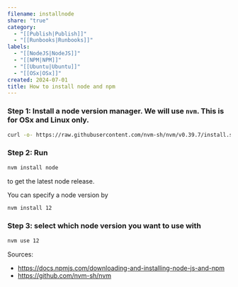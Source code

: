 ```yaml
---
filename: installnode
share: "true"
category:
  - "[[Publish|Publish]]"
  - "[[Runbooks|Runbooks]]"
labels:
  - "[[NodeJS|NodeJS]]"
  - "[[NPM|NPM]]"
  - "[[Ubuntu|Ubuntu]]"
  - "[[OSx|OSx]]"
created: 2024-07-01
title: How to install node and npm
---
```


### Step 1: Install a node version manager. We will use `nvm`. This is for OSx and Linux only.

```bash
curl -o- https://raw.githubusercontent.com/nvm-sh/nvm/v0.39.7/install.sh | bash
```

### Step 2: Run

```bash
nvm install node
```

to get the latest node release.

You can specify a node version by

```bash
nvm install 12
```

### Step 3: select which node version you want to use with

```bash
nvm use 12
```

Sources:

- https://docs.npmjs.com/downloading-and-installing-node-js-and-npm
- https://github.com/nvm-sh/nvm
